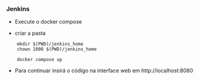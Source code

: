 ### Jenkins

- Execute o docker compose

- criar a pasta

```shell
    mkdir $(PWD)/jenkins_home
    chown 1000 $(PWD)/jenkins_home
```

```shell
    docker compose up
```

- Para continuar insirá o código na interface web em http://localhost:8080
